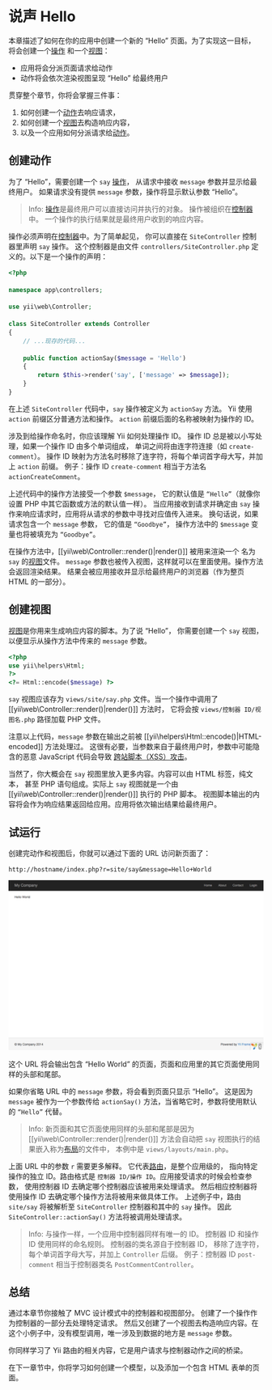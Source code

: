 说声 Hello
============

本章描述了如何在你的应用中创建一个新的 “Hello” 页面。为了实现这一目标，
将会创建一个[操作](structure-controllers.md#creating-actions)
和一个[视图](structure-views.md)：

* 应用将会分派页面请求给动作
* 动作将会依次渲染视图呈现 “Hello” 给最终用户

贯穿整个章节，你将会掌握三件事：

1. 如何创建一个[动作](structure-controllers.md)去响应请求，
2. 如何创建一个[视图](structure-views.md)去构造响应内容，
3. 以及一个应用如何分派请求给[动作](structure-controllers.md#creating-actions)。


创建动作 <span id="creating-action"></span>
------------------

为了 “Hello”，需要创建一个 `say` [操作](structure-controllers.md#creating-actions)，
从请求中接收 `message` 参数并显示给最终用户。
如果请求没有提供 `message` 参数，操作将显示默认参数 “Hello”。

> Info: [操作](structure-controllers.md#creating-actions)是最终用户可以直接访问并执行的对象。
  操作被组织在[控制器](structure-controllers.md)中。
  一个操作的执行结果就是最终用户收到的响应内容。

操作必须声明在[控制器](structure-controllers.md)中。为了简单起见，
你可以直接在 `SiteController` 控制器里声明 `say` 操作。
这个控制器是由文件 `controllers/SiteController.php` 定义的。以下是一个操作的声明：

```php
<?php

namespace app\controllers;

use yii\web\Controller;

class SiteController extends Controller
{
    // ...现存的代码...

    public function actionSay($message = 'Hello')
    {
        return $this->render('say', ['message' => $message]);
    }
}
```

在上述 `SiteController` 代码中，`say` 操作被定义为 `actionSay` 方法。
Yii 使用 `action` 前缀区分普通方法和操作。
`action` 前缀后面的名称被映射为操作的 ID。

涉及到给操作命名时，你应该理解 Yii 如何处理操作 ID。
操作 ID 总是被以小写处理，如果一个操作 ID 由多个单词组成，
单词之间将由连字符连接（如 `create-comment`）。
操作 ID 映射为方法名时移除了连字符，将每个单词首字母大写，并加上 `action` 前缀。
例子：操作 ID `create-comment` 相当于方法名 `actionCreateComment`。

上述代码中的操作方法接受一个参数 `$message`，
它的默认值是 `“Hello”`（就像你设置 PHP 中其它函数或方法的默认值一样）。
当应用接收到请求并确定由 `say` 操作来响应请求时，应用将从请求的参数中寻找对应值传入进来。
换句话说，如果请求包含一个 `message` 参数，
它的值是 `“Goodbye”`， 操作方法中的 `$message` 变量也将被填充为 `“Goodbye”`。

在操作方法中，[[yii\web\Controller::render()|render()]] 被用来渲染一个
名为 `say` 的[视图](structure-views.md)文件。
`message` 参数也被传入视图，这样就可以在里面使用。操作方法会返回渲染结果。
结果会被应用接收并显示给最终用户的浏览器（作为整页 HTML 的一部分）。


创建视图 <span id="creating-view"></span>
---------------

[视图](structure-views.md)是你用来生成响应内容的脚本。为了说 “Hello”，
你需要创建一个 `say` 视图，以便显示从操作方法中传来的 `message` 参数。

```php
<?php
use yii\helpers\Html;
?>
<?= Html::encode($message) ?>
```

`say` 视图应该存为 `views/site/say.php` 文件。当一个操作中调用了 [[yii\web\Controller::render()|render()]] 方法时，
它将会按 `views/控制器 ID/视图名.php` 路径加载 PHP 文件。

注意以上代码，`message` 参数在输出之前被 
[[yii\helpers\Html::encode()|HTML-encoded]] 方法处理过。
这很有必要，当参数来自于最终用户时，参数中可能隐含的恶意 JavaScript 代码会导致
[跨站脚本（XSS）攻击](http://en.wikipedia.org/wiki/Cross-site_scripting)。

当然了，你大概会在 `say` 视图里放入更多内容。内容可以由 HTML 标签，纯文本，
甚至 PHP 语句组成。实际上 `say` 视图就是一个由 [[yii\web\Controller::render()|render()]] 执行的 PHP 脚本。
视图脚本输出的内容将会作为响应结果返回给应用。应用将依次输出结果给最终用户。


试运行 <span id="trying-it-out"></span>
-------------

创建完动作和视图后，你就可以通过下面的 URL 访问新页面了：

```
http://hostname/index.php?r=site/say&message=Hello+World
```

![Hello World](images/start-hello-world.png)

这个 URL 将会输出包含 “Hello World” 的页面，页面和应用里的其它页面使用同样的头部和尾部。

如果你省略 URL 中的 `message` 参数，将会看到页面只显示 “Hello”。
这是因为 `message` 被作为一个参数传给 `actionSay()` 方法，当省略它时，参数将使用默认的 `“Hello”` 代替。

> Info: 新页面和其它页面使用同样的头部和尾部是因为 [[yii\web\Controller::render()|render()]] 
  方法会自动把 `say` 视图执行的结果嵌入称为[布局](structure-views.md#layouts)的文件中，
  本例中是 `views/layouts/main.php`。

上面 URL 中的参数 `r` 需要更多解释。
它代表[路由](runtime-routing.md)，是整个应用级的，
指向特定操作的独立 ID。路由格式是 `控制器 ID/操作 ID`。应用接受请求的时候会检查参数，
使用控制器 ID 去确定哪个控制器应该被用来处理请求。
然后相应控制器将使用操作 ID 去确定哪个操作方法将被用来做具体工作。
上述例子中，路由 `site/say` 将被解析至 `SiteController` 控制器和其中的 `say` 操作。
因此 `SiteController::actionSay()` 方法将被调用处理请求。

> Info: 与操作一样，一个应用中控制器同样有唯一的 ID。
  控制器 ID 和操作 ID 使用同样的命名规则。
  控制器的类名源自于控制器 ID，
  移除了连字符，每个单词首字母大写，并加上 `Controller` 后缀。
  例子：控制器 ID `post-comment` 相当于控制器类名 `PostCommentController`。


总结 <span id="summary"></span>
-------

通过本章节你接触了 MVC 设计模式中的控制器和视图部分。
创建了一个操作作为控制器的一部分去处理特定请求。
然后又创建了一个视图去构造响应内容。在这个小例子中，没有模型调用，唯一涉及到数据的地方是 `message` 参数。

你同样学习了 Yii 路由的相关内容，它是用户请求与控制器动作之间的桥梁。

在下一章节中，你将学习如何创建一个模型，以及添加一个包含 HTML 表单的页面。
